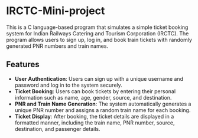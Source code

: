 # IRCTC-Mini-project
This is a C language-based program that simulates a simple ticket booking system for Indian Railways Catering and Tourism Corporation (IRCTC). The program allows users to sign up, log in, and book train tickets with randomly generated PNR numbers and train names.

## Features
- **User Authentication**: Users can sign up with a unique username and password and log in to the system securely.
- **Ticket Booking**: Users can book tickets by entering their personal information such as name, age, gender, source, and destination.
- **PNR and Train Name Generation**: The system automatically generates a unique PNR number and assigns a random train name for each booking.
- **Ticket Display**: After booking, the ticket details are displayed in a formatted manner, including the train name, PNR number, source, destination, and passenger details.
